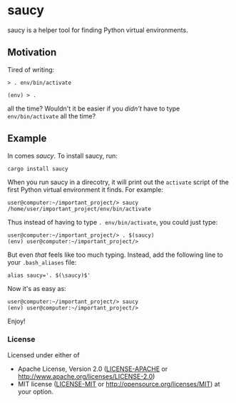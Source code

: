# saucy

saucy is a helper tool for finding Python virtual environments.

## Motivation

Tired of writing:

```shell script, norun
> . env/bin/activate

(env) > .
```

all the time?  Wouldn't it be easier if you _didn't_ have to type `env/bin/activate` all the time?

## Example

In comes _saucy_.  To install saucy, run:

```shell script, no_run
cargo install saucy
```


When you run saucy in a direcotry, it will print out the `activate`
script of the first Python virtual environment it finds.  For example:

```shell script, no_run
user@computer:~/important_project/> saucy
/home/user/important_project/env/bin/activate
```

Thus instead of having to type `. env/bin/activate`, you could just type:
```shell script, no_run
user@computer:~/important_project/> . $(saucy)
(env) user@computer:~/important_project/> 
```

But even _that_ feels like too much typing.  Instead, add the following line
to your `.bash_aliases` file:

```shell script, no_run
alias saucy='. $(\saucy)$'
```

Now it's as easy as:

```shell script, no_run
user@computer:~/important_project/> saucy
(env) user@computer:~/important_project/> 
```

Enjoy!

### License
Licensed under either of
 * Apache License, Version 2.0
   ([LICENSE-APACHE](LICENSE-APACHE) or http://www.apache.org/licenses/LICENSE-2.0)
 * MIT license
   ([LICENSE-MIT](LICENSE-MIT) or http://opensource.org/licenses/MIT)
at your option.
